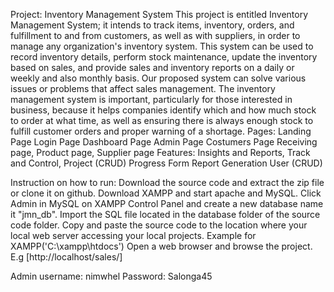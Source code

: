 Project: Inventory Management System This project is entitled Inventory Management System; it intends to track items, inventory, orders, and fulfillment to and from customers, as well as with suppliers, in order to manage any organization's inventory system. This system can be used to record inventory details, perform stock maintenance, update the inventory based on sales, and provide sales and inventory reports on a daily or weekly and also monthly basis. Our proposed system can solve various issues or problems that affect sales management. The inventory management system is important, particularly for those interested in business, because it helps companies identify which and how much stock to order at what time, as well as ensuring there is always enough stock to fulfill customer orders and proper warning of a shortage. Pages: Landing Page Login Page Dashboard Page Admin Page Costumers Page Receiving page, Product page, Supplier page Features: Insights and Reports, Track and Control, Project (CRUD) Progress Form Report Generation User (CRUD)

Instruction on how to run: Download the source code and extract the zip file or clone it on github. Download XAMPP and start apache and MySQL. Click Admin in MySQL on XAMPP Control Panel and create a new database name it "jmn_db". Import the SQL file located in the database folder of the source code folder. Copy and paste the source code to the location where your local web server accessing your local projects. Example for XAMPP('C:\xampp\htdocs') Open a web browser and browse the project. E.g [http://localhost/sales/]

Admin username: nimwhel Password: Salonga45
